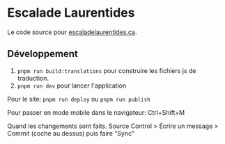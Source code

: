 # Escalade Laurentides

Le code source pour [escaladelaurentides.ca](https://www.escaladelaurentides.ca).

## Développement

1) `pnpm run build:translations` pour construire les fichiers js de traduction.
2) `pnpm run dev` pour lancer l'application

Pour le site: `pnpm run deploy` ou `pnpm run publish`

Pour passer en mode mobile dans le navigateur: Ctrl+Shift+M

Quand les changements sont faits. 
Source Control > Écrire un message > Commit (coche au dessus)
puis faire "Sync"

